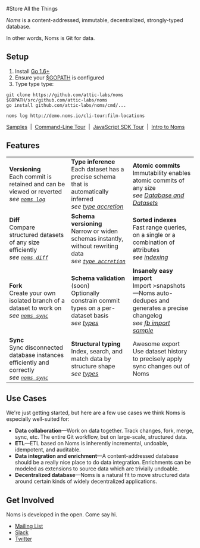 #Store All the Things

*Noms* is a content-addressed, immutable, decentralized, strongly-typed database.

In other words, Noms is Git for data.

## Setup

1. Install [Go 1.6+](https://golang.org/dl/)
2. Ensure your [$GOPATH](https://github.com/golang/go/wiki/GOPATH) is configured
3. Type type type:
```
git clone https://github.com/attic-labs/noms $GOPATH/src/github.com/attic-labs/noms
go install github.com/attic-labs/noms/cmd/...

noms log http://demo.noms.io/cli-tour:film-locations
```
[Samples](samples/)&nbsp; | &nbsp;[Command-Line Tour](doc/cli-tour.md)&nbsp; | &nbsp;[JavaScript SDK Tour](doc/js-tour.md)&nbsp; | &nbsp;[Intro to Noms](doc/intro.md)


## Features

<table>
  <tr>
    <td><b>Versioning</b><br>
        Each commit is retained and can be viewed or reverted<br>
        <em>see <a href="doc/cli-tour.md#noms-log"><code>noms log</code></a></em>
    <td><b>Type inference</b><br>
        Each dataset has a precise schema that is automatically inferred<br>
        <em>see <a href="doc/intro.md#types">type accretion</a></em>
    <td><b>Atomic commits</b><br>
        Immutability enables atomic commits of any size<br>
        <em>see <a href="doc/intro.md#databases-and-datasets">Database and Datasets</a>
  <tr>
    <td><b>Diff</b><br>
    	Compare structured datasets of any size efficiently<br>
    	<em>see <a href="doc/cli-tour.md#noms-diff"><code>noms diff</code></a>
    <td><b>Schema versioning</b><br>
    	Narrow or widen schemas instantly, without rewriting data<br>
    	<em>see <a href="doc/intro.md#type-accretion.md"><code>type accretion</code></a></em>
    <td><b>Sorted indexes</b><br>
    	Fast range queries, on a single or a combination of attributes<br>
    	<em>see <a href="a href="#doc/intro.md#indexing-and-searching-with-prolly-trees">indexing</a></em>
  <tr>
    <td><b>Fork</b><br>
      Create your own isolated branch of a dataset to work on<br>
      <em>see <a href="doc/cli-tour.md#noms-sync"><code>noms sync</code></a></em>
    <td><b>Schema validation</b> (soon)<br>
      Optionally constrain commit types on a per-dataset basis<br>
      <em>see <a href="doc/intro.md#types">types</a></em>
    <td><b>Insanely easy import</b><br>
      Import >snapshots—Noms auto-dedupes and generates a precise changelog<br>
      <em>see <a href="samples/js/fb">fb import sample</a></em>
  <tr>
    <td><b>Sync</b><br>
      Sync disconnected database instances efficiently and correctly<br>
      <em>see <a href="doc/cli-tour.md#noms-sync"><code>noms sync</code></a>
    <td><b>Structural typing</b><br>
      Index, search, and match data by structure shape<br>
      <em>see <a href="<a href="doc/intro.md#types">types</a></em>
    <td>Awesome export<br>
      Use dataset history to precisely apply sync changes out of Noms
</table>


## Use Cases

We're just getting started, but here are a few use cases we think Noms is especially well-suited for:

* **Data collaboration**—Work on data together. Track changes, fork, merge, sync, etc. The entire Git workflow, but on large-scale, structured data.
* **ETL**—ETL based on Noms is inherently incremental, undoable, idempotent, and auditable.
* **Data integration and enrichment**—A content-addressed database should be a really nice place to do data integration. Enrichments can be modeled as extensions to source data which are trivially undoable.
* **Decentralized database**—Noms is a natural fit to move structured data around certain kinds of widely decentralized applications.


## Get Involved

Noms is developed in the open. Come say hi.

- [Mailing List](nomsdb@googlegroups.com)
- [Slack](atticlabs.slack.com/messages/dev)
- [Twitter](https://twitter.com/nomsdb)
